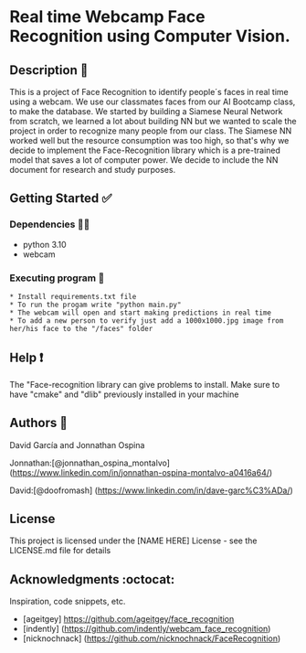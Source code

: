 

# Real time Webcamp Face Recognition using Computer Vision.



## Description :speech_balloon:

This is a project of Face Recognition to identify people´s faces in real time using a webcam. We use our classmates faces from our AI Bootcamp class, to make the database. We started by building a Siamese Neural Network from scratch, we learned a lot about building NN but we wanted to scale the project in order to recognize many people from our class. The Siamese NN worked well but the resource consumption was too high, so that's why we decide to implement the Face-Recognition library which is a pre-trained model that saves a lot of computer power. We decide to include the NN document for research and study purposes.

## Getting Started :white_check_mark:

### Dependencies :construction::wrench:

* python 3.10
* webcam

### Executing program :checkered_flag:


```
* Install requirements.txt file
* To run the progam write "python main.py"
* The webcam will open and start making predictions in real time
* To add a new person to verify just add a 1000x1000.jpg image from her/his face to the "/faces" folder
```

## Help :heavy_exclamation_mark:

The "Face-recognition library can give problems to install. Make sure to have "cmake" and "dlib" previously installed in your machine


## Authors :construction_worker:

David García and Jonnathan Ospina

Jonnathan:[@jonnathan_ospina_montalvo] (https://www.linkedin.com/in/jonnathan-ospina-montalvo-a0416a64/)


David:[@doofromash] (https://www.linkedin.com/in/dave-garc%C3%ADa/)


## License

This project is licensed under the [NAME HERE] License - see the LICENSE.md file for details

## Acknowledgments :octocat:

Inspiration, code snippets, etc.
* [ageitgey] https://github.com/ageitgey/face_recognition
* [indently] (https://github.com/indently/webcam_face_recognition)
* [nicknochnack] (https://github.com/nicknochnack/FaceRecognition)
